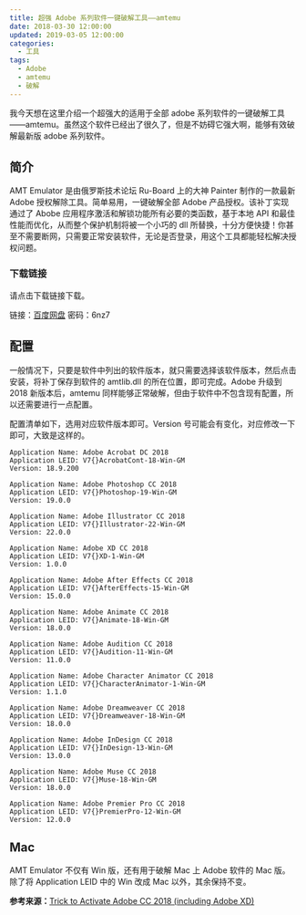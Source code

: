 ```yaml
---
title: 超强 Adobe 系列软件一键破解工具——amtemu
date: 2018-03-30 12:00:00
updated: 2019-03-05 12:00:00
categories:
  - 工具
tags:
  - Adobe
  - amtemu
  - 破解
---
```


我今天想在这里介绍一个超强大的适用于全部 adobe 系列软件的一键破解工具——amtemu。虽然这个软件已经出了很久了，但是不妨碍它强大啊，能够有效破解最新版 adobe 系列软件。

<!--more-->

## 简介

AMT Emulator 是由俄罗斯技术论坛 Ru-Board 上的大神 Painter 制作的一款最新 Adobe 授权解除工具。简单易用，一键破解全部 Adobe 产品授权。该补丁实现通过了 Abobe 应用程序激活和解锁功能所有必要的类函数，基于本地 API 和最佳性能而优化，从而整个保护机制将被一个小巧的 dll 所替换，十分方便快捷！你甚至不需要断网，只需要正常安装软件，无论是否登录，用这个工具都能轻松解决授权问题。

### 下载链接

请点击下载链接下载。

链接：[百度网盘](https://pan.baidu.com/s/1yPW0lnIL9397_zh5m5UxKA) 密码：6nz7

## 配置

一般情况下，只要是软件中列出的软件版本，就只需要选择该软件版本，然后点击安装，将补丁保存到软件的 amtlib.dll 的所在位置，即可完成。Adobe 升级到 2018 新版本后，amtemu 同样能够正常破解，但由于软件中不包含现有配置，所以还需要进行一点配置。

配置清单如下，选用对应软件版本即可。Version 号可能会有变化，对应修改一下即可，大致是这样的。

```text
Application Name: Adobe Acrobat DC 2018
Application LEID: V7{}AcrobatCont-18-Win-GM
Version: 18.9.200

Application Name: Adobe Photoshop CC 2018
Application LEID: V7{}Photoshop-19-Win-GM
Version: 19.0.0

Application Name: Adobe Illustrator CC 2018
Application LEID: V7{}Illustrator-22-Win-GM
Version: 22.0.0

Application Name: Adobe XD CC 2018
Application LEID: V7{}XD-1-Win-GM
Version: 1.0.0

Application Name: Adobe After Effects CC 2018
Application LEID: V7{}AfterEffects-15-Win-GM
Version: 15.0.0

Application Name: Adobe Animate CC 2018
Application LEID: V7{}Animate-18-Win-GM
Version: 18.0.0

Application Name: Adobe Audition CC 2018
Application LEID: V7{}Audition-11-Win-GM
Version: 11.0.0

Application Name: Adobe Character Animator CC 2018
Application LEID: V7{}CharacterAnimator-1-Win-GM
Version: 1.1.0

Application Name: Adobe Dreamweaver CC 2018
Application LEID: V7{}Dreamweaver-18-Win-GM
Version: 18.0.0

Application Name: Adobe InDesign CC 2018
Application LEID: V7{}InDesign-13-Win-GM
Version: 13.0.0

Application Name: Adobe Muse CC 2018
Application LEID: V7{}Muse-18-Win-GM
Version: 18.0.0

Application Name: Adobe Premier Pro CC 2018
Application LEID: V7{}PremierPro-12-Win-GM
Version: 12.0.0
```

## Mac

AMT Emulator 不仅有 Win 版，还有用于破解 Mac 上 Adobe 软件的 Mac 版。除了将 Application LEID 中的 Win 改成 Mac 以外，其余保持不变。

**参考来源：**[Trick to Activate Adobe CC 2018 (including Adobe XD)](https://www.reddit.com/r/Piracy/comments/7bpiq6/trick_to_activate_adobe_cc_2018_including_adobe_xd/)
